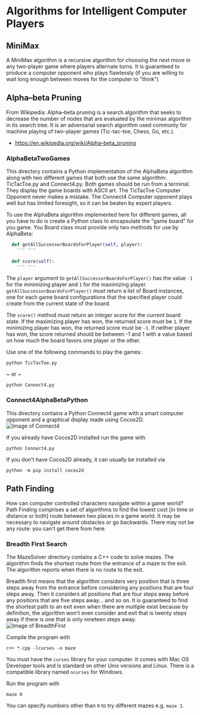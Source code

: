 # Algorithms for Intelligent Computer Players

## MiniMax
A MiniMax algorithm is a recursive algorithm for choosing the next move in any two-player game where players alternate turns. It is guaranteed to produce a computer opponent who plays flawlessly (if you are willing to wait long enough between moves for the computer to "think")

## Alpha–beta Pruning
From Wikipedia:
Alpha–beta pruning is a search algorithm that seeks to decrease the number of nodes that are evaluated by the minimax algorithm in its search tree. It is an adversarial search algorithm used commonly for machine playing of two-player games (Tic-tac-toe, Chess, Go, etc.).
- https://en.wikipedia.org/wiki/Alpha–beta_pruning

### AlphaBetaTwoGames
This directory contains a Python implementation of the AlphaBeta algorithm along with two different games that both use the same algorithm: TicTacToe.py and Connect4.py. Both games should be run from a terminal. They display the game boards with ASCII art. The TicTacToe Computer Opponent never makes a mistake. The Connect4 Computer opponent plays well but has limited foresight, so it can be beaten by expert players.

To use the AlphaBeta algorithm implemented here for different games, all you have to do is create a Python class to encapsulate the "game board" for you game. You Board class must provide only two methods for use by AlphaBeta:
```Python
  def getAllSuccessorBoardsForPlayer(self, player):
    """ """
    
  def score(self):
    """ """

```

The ```player``` argument to ```getAllSuccessorBoardsForPlayer()``` has the value ```-1``` for the minimizing player and ```1``` for the maximizing player. ```getAllSuccessorBoardsForPlayer()``` must return a list of Board instances, one for each game board configurations that the specified player could create from the current state of the board.

The ```score()``` method must return an integer score for the current board state. If the maximizing player has won, the returned score must be ```1```. If the minimizing player has won, the returned score must be ```-1```. If neither player has won, the score returned should be between -1 and 1 with a value based on how much the board favors one player or the other.

Use one of the following commands to play the games:
```console
python TicTacToe.py
```
  ~ or ~
```console
python Connect4.py
```
 
 ### Connect4AlphaBetaPython
 This directory contains a Python Connect4 game with a smart computer opponent and a graphical display made using Cocos2D.
 ![Image of Connect4](http://cdn.rawgit.com/erikbuck/GameAI/master/Connect4AlphaBetaPython/Connect4.png)
 
 If you already have Cocos2D installed run the game with
 ```console
 python Connect4.py
 ```
 
 If you don't have Cocos2D already, it can usually be installed via
 ```console
 python -m pip install cocos2d
 ```

## Path Finding
How can computer controlled characters navigate within a game world? Path Finding comprises a set of algorithms to find the lowest cost [in time or distance or both] route between two places in a game world. It may be necessary to navigate around obstacles or go backwards. There may not be any route: you can't get there from here.

### Breadth First Search
The MazeSolver directory contains a C++ code to solve mazes. The algorithm finds the shortest route from the entrance of a maze to the exit. The algorithm reports when there is no route to the exit.

Breadth first means that the algorithm considers very position that is three steps away from the entrance before considering any positions that are four steps away. Then it considers all positions that are four steps away before any positions that are five steps away... and so on. It is guaranteed to find the shortest path to an exit even when there are multiple exist because by definition, the algorithm won't even consider and exit that is twenty steps away if there is one that is only nineteen steps away.
![Image of BreadthFirst](http://cdn.rawgit.com/erikbuck/GameAI/master/MazeSolver/BreadthFirst.png)

Compile the program with
```console
c++ *.cpp -lcurses -o maze
```
You must have the ```curses``` library for your computer. It comes with Mac OS Developer tools and is standard on other Unix versions and Linux. There is a compatible library named ```ncurses``` for Windows.

Run the program with 
```console
maze 0
```
You can specify numbers other than ```0``` to try different mazes e.g. ```maze 3```.
